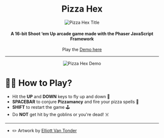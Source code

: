 <div align="center">

# Pizza Hex

![Pizza Hex Title](assets/title.png)

#### A 16-bit Shoot ‘em Up arcade game made with the Phaser JavaScript Framework

Play the [Demo here](https://puybr.github.io/pizza-hex/)

***


![Pizza Hex Demo](pizza-hex.gif)

</div>

# 🧙‍♀️ How to Play?

+ Hit the **UP** and **DOWN** keys to fly up and down 🧹
+ **SPACEBAR** to conjure **Pizzamancy** and fire your pizza spells 🍕
+ **SHIFT** to restart the game 🕹️
+ Do **NOT** get hit by the goblins or you're dead! ☠️

***

- ✏️ Artwork by [Elliott Van Tonder](https://www.behance.net/elliebeans6c58)
